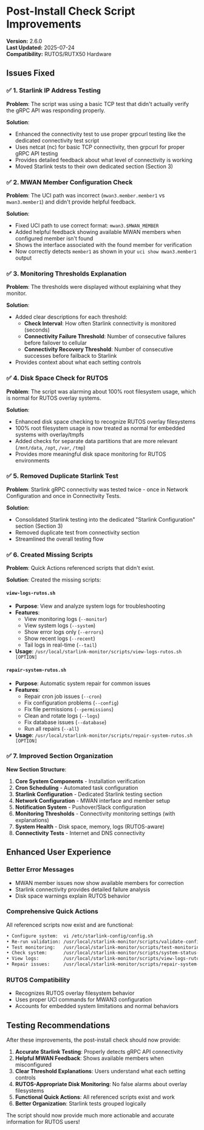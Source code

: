 # Post-Install Check Script Improvements

**Version:** 2.6.0  
**Last Updated:** 2025-07-24  
**Compatibility:** RUTOS/RUTX50 Hardware

## Issues Fixed

### ✅ **1. Starlink IP Address Testing**

**Problem**: The script was using a basic TCP test that didn't actually verify the gRPC API was responding properly.

**Solution**:

- Enhanced the connectivity test to use proper grpcurl testing like the dedicated connectivity test script
- Uses netcat (nc) for basic TCP connectivity, then grpcurl for proper gRPC API testing
- Provides detailed feedback about what level of connectivity is working
- Moved Starlink tests to their own dedicated section (Section 3)

### ✅ **2. MWAN Member Configuration Check**

**Problem**: The UCI path was incorrect (`mwan3.member.member1` vs `mwan3.member1`) and didn't provide helpful feedback.

**Solution**:

- Fixed UCI path to use correct format: `mwan3.$MWAN_MEMBER`
- Added helpful feedback showing available MWAN members when configured member isn't found
- Shows the interface associated with the found member for verification
- Now correctly detects `member1` as shown in your `uci show mwan3.member1` output

### ✅ **3. Monitoring Thresholds Explanation**

**Problem**: The thresholds were displayed without explaining what they monitor.

**Solution**:

- Added clear descriptions for each threshold:
  - **Check Interval**: How often Starlink connectivity is monitored (seconds)
  - **Connectivity Failure Threshold**: Number of consecutive failures before failover to cellular
  - **Connectivity Recovery Threshold**: Number of consecutive successes before failback to Starlink
- Provides context about what each setting controls

### ✅ **4. Disk Space Check for RUTOS**

**Problem**: The script was alarming about 100% root filesystem usage, which is normal for RUTOS overlay systems.

**Solution**:

- Enhanced disk space checking to recognize RUTOS overlay filesystems
- 100% root filesystem usage is now treated as normal for embedded systems with overlay/tmpfs
- Added checks for separate data partitions that are more relevant (`/mnt/data`, `/opt`, `/var`, `/tmp`)
- Provides more meaningful disk space monitoring for RUTOS environments

### ✅ **5. Removed Duplicate Starlink Test**

**Problem**: Starlink gRPC connectivity was tested twice - once in Network Configuration and once in Connectivity Tests.

**Solution**:

- Consolidated Starlink testing into the dedicated "Starlink Configuration" section (Section 3)
- Removed duplicate test from connectivity section
- Streamlined the overall testing flow

### ✅ **6. Created Missing Scripts**

**Problem**: Quick Actions referenced scripts that didn't exist.

**Solution**: Created the missing scripts:

#### `view-logs-rutos.sh`

- **Purpose**: View and analyze system logs for troubleshooting
- **Features**:
  - View monitoring logs (`--monitor`)
  - View system logs (`--system`)
  - Show error logs only (`--errors`)
  - Show recent logs (`--recent`)
  - Tail logs in real-time (`--tail`)
- **Usage**: `/usr/local/starlink-monitor/scripts/view-logs-rutos.sh [OPTION]`

#### `repair-system-rutos.sh`

- **Purpose**: Automatic system repair for common issues
- **Features**:
  - Repair cron job issues (`--cron`)
  - Fix configuration problems (`--config`)
  - Fix file permissions (`--permissions`)
  - Clean and rotate logs (`--logs`)
  - Fix database issues (`--database`)
  - Run all repairs (`--all`)
- **Usage**: `/usr/local/starlink-monitor/scripts/repair-system-rutos.sh [OPTION]`

### ✅ **7. Improved Section Organization**

**New Section Structure**:

1. **Core System Components** - Installation verification
2. **Cron Scheduling** - Automated task configuration
3. **Starlink Configuration** - Dedicated Starlink testing section
4. **Network Configuration** - MWAN interface and member setup
5. **Notification System** - Pushover/Slack configuration
6. **Monitoring Thresholds** - Connectivity monitoring settings (with explanations)
7. **System Health** - Disk space, memory, logs (RUTOS-aware)
8. **Connectivity Tests** - Internet and DNS connectivity

## Enhanced User Experience

### **Better Error Messages**

- MWAN member issues now show available members for correction
- Starlink connectivity provides detailed failure analysis
- Disk space warnings explain RUTOS behavior

### **Comprehensive Quick Actions**

All referenced scripts now exist and are functional:

```bash
• Configure system:  vi /etc/starlink-config/config.sh
• Re-run validation: /usr/local/starlink-monitor/scripts/validate-config-rutos.sh
• Test monitoring:   /usr/local/starlink-monitor/scripts/test-monitoring-rutos.sh
• Check system:      /usr/local/starlink-monitor/scripts/system-status-rutos.sh
• View logs:         /usr/local/starlink-monitor/scripts/view-logs-rutos.sh
• Repair issues:     /usr/local/starlink-monitor/scripts/repair-system-rutos.sh
```

### **RUTOS Compatibility**

- Recognizes RUTOS overlay filesystem behavior
- Uses proper UCI commands for MWAN3 configuration
- Accounts for embedded system limitations and normal behaviors

## Testing Recommendations

After these improvements, the post-install check should now provide:

1. **Accurate Starlink Testing**: Properly detects gRPC API connectivity
2. **Helpful MWAN Feedback**: Shows available members when misconfigured
3. **Clear Threshold Explanations**: Users understand what each setting controls
4. **RUTOS-Appropriate Disk Monitoring**: No false alarms about overlay filesystems
5. **Functional Quick Actions**: All referenced scripts exist and work
6. **Better Organization**: Starlink tests grouped logically

The script should now provide much more actionable and accurate information for RUTOS users!
